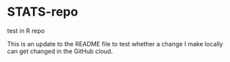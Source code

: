 # STATS-repo
test in R repo

This is an update to the README file to test whether a change I make locally can get changed in the GitHub cloud.
